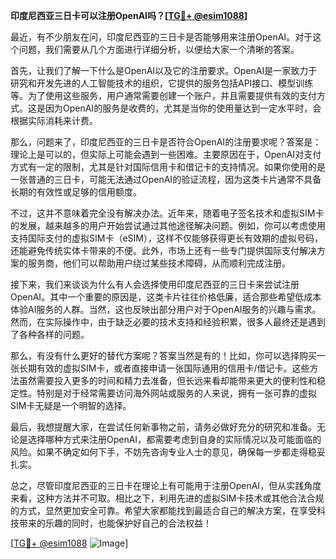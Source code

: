 **印度尼西亚三日卡可以注册OpenAI吗？[[TG💪+ @esim1088](https://t.me/s/esim1088)]**

最近，有不少朋友在问，印度尼西亚的三日卡是否能够用来注册OpenAI。对于这个问题，我们需要从几个方面进行详细分析，以便给大家一个清晰的答案。

首先，让我们了解一下什么是OpenAI以及它的注册要求。OpenAI是一家致力于研究和开发先进的人工智能技术的组织，它提供的服务包括API接口、模型训练等。为了使用这些服务，用户通常需要创建一个账户，并且需要提供有效的支付方式。这是因为OpenAI的服务是收费的，尤其是当你的使用量达到一定水平时，会根据实际消耗来计费。

那么，问题来了，印度尼西亚的三日卡是否符合OpenAI的注册要求呢？答案是：理论上是可以的，但实际上可能会遇到一些困难。主要原因在于，OpenAI对支付方式有一定的限制，尤其是针对国际信用卡和借记卡的支持情况。如果你使用的是一张普通的三日卡，可能无法通过OpenAI的验证流程，因为这类卡片通常不具备长期的有效性或足够的信用额度。

不过，这并不意味着完全没有解决办法。近年来，随着电子签名技术和虚拟SIM卡的发展，越来越多的用户开始尝试通过其他途径解决问题。例如，你可以考虑使用支持国际支付的虚拟SIM卡（eSIM），这样不仅能够获得更长有效期的虚拟号码，还能避免传统实体卡带来的不便。此外，市场上还有一些专门提供国际支付解决方案的服务商，他们可以帮助用户绕过某些技术障碍，从而顺利完成注册。

接下来，我们来谈谈为什么有人会选择使用印度尼西亚的三日卡来尝试注册OpenAI。其中一个重要的原因是，这类卡片往往价格低廉，适合那些希望低成本体验AI服务的人群。当然，这也反映出部分用户对于OpenAI服务的兴趣与需求。然而，在实际操作中，由于缺乏必要的技术支持和经验积累，很多人最终还是遇到了各种各样的问题。

那么，有没有什么更好的替代方案呢？答案当然是有的！比如，你可以选择购买一张长期有效的虚拟SIM卡，或者直接申请一张国际通用的信用卡/借记卡。这些方法虽然需要投入更多的时间和精力去准备，但长远来看却能带来更大的便利性和稳定性。特别是对于经常需要访问海外网站或服务的人来说，拥有一张可靠的虚拟SIM卡无疑是一个明智的选择。

最后，我想提醒大家，在尝试任何新事物之前，请务必做好充分的研究和准备。无论是选择哪种方式来注册OpenAI，都需要考虑到自身的实际情况以及可能面临的风险。如果不确定如何下手，不妨先咨询专业人士的意见，确保每一步都走得稳妥扎实。

总之，尽管印度尼西亚的三日卡在理论上有可能用于注册OpenAI，但从实践角度来看，这种方法并不可取。相比之下，利用先进的虚拟SIM卡技术或其他合法合规的方式，显然更加安全可靠。希望大家都能找到最适合自己的解决方案，在享受科技带来的乐趣的同时，也能保护好自己的合法权益！

[[TG💪+ @esim1088](https://t.me/s/esim1088) ![Image](https://i.postimg.cc/4NQfJmqS/Snipaste-2025-05-13-00-14-12.png)]